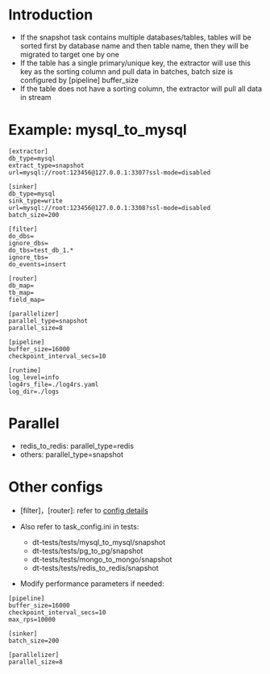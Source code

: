 # Introduction
- If the snapshot task contains multiple databases/tables, tables will be sorted first by database name and then table name, then they will be migrated to target one by one
- If the table has a single primary/unique key, the extractor will use this key as the sorting column and pull data in batches, batch size is configured by [pipeline] buffer_size
- If the table does not have a sorting column, the extractor will pull all data in stream

# Example: mysql_to_mysql
```
[extractor]
db_type=mysql
extract_type=snapshot
url=mysql://root:123456@127.0.0.1:3307?ssl-mode=disabled

[sinker]
db_type=mysql
sink_type=write
url=mysql://root:123456@127.0.0.1:3308?ssl-mode=disabled
batch_size=200

[filter]
do_dbs=
ignore_dbs=
do_tbs=test_db_1.*
ignore_tbs=
do_events=insert

[router]
db_map=
tb_map=
field_map=

[parallelizer]
parallel_type=snapshot
parallel_size=8

[pipeline]
buffer_size=16000
checkpoint_interval_secs=10

[runtime]
log_level=info
log4rs_file=./log4rs.yaml
log_dir=./logs
```

# Parallel
- redis_to_redis: parallel_type=redis
- others: parallel_type=snapshot

# Other configs
- [filter]，[router]: refer to [config details](../config.md)
- Also refer to task_config.ini in tests:
    - dt-tests/tests/mysql_to_mysql/snapshot
    - dt-tests/tests/pg_to_pg/snapshot
    - dt-tests/tests/mongo_to_mongo/snapshot
    - dt-tests/tests/redis_to_redis/snapshot

- Modify performance parameters if needed:
```
[pipeline]
buffer_size=16000
checkpoint_interval_secs=10
max_rps=10000

[sinker]
batch_size=200

[parallelizer]
parallel_size=8
```

